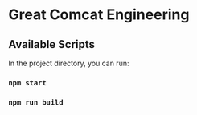# Great Comcat Engineering

## Available Scripts

In the project directory, you can run:

### `npm start`

### `npm run build`
